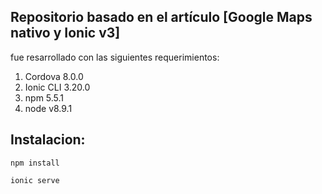 ## Repositorio basado en el artículo [Google Maps nativo  y Ionic v3]

fue resarrollado con las siguientes requerimientos:

1. Cordova 8.0.0
1. Ionic CLI 3.20.0
1. npm 5.5.1
1. node v8.9.1

## Instalacion:


```
npm install
````


```
ionic serve 
```

